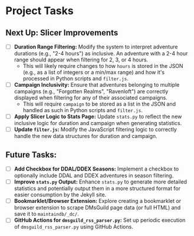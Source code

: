 # Project Tasks

## Next Up: Slicer Improvements

- [ ] **Duration Range Filtering:** Modify the system to interpret adventure durations (e.g., "2-4 hours") as inclusive. An adventure with a 2-4 hour range should appear when filtering for 2, 3, or 4 hours.
    - This will likely require changes to how `hours` is stored in the JSON (e.g., as a list of integers or a min/max range) and how it's processed in Python scripts and `filter.js`.
- [ ] **Campaign Inclusivity:** Ensure that adventures belonging to multiple campaigns (e.g., "Forgotten Realms", "Ravenloft") are correctly displayed when filtering for any of their associated campaigns.
    - This will require `campaign` to be stored as a list in the JSON and handled as such in Python scripts and `filter.js`.
- [ ] **Apply Slicer Logic to Stats Page:** Update `stats.py` to reflect the new inclusive logic for duration and campaign when generating statistics.
- [ ] **Update `filter.js`:** Modify the JavaScript filtering logic to correctly handle the new data structures for duration and campaign.

## Future Tasks:

- [ ] **Add Checkbox for DDAL/DDEX Seasons:** Implement a checkbox to optionally include DDAL and DDEX adventures in season filtering.
- [ ] **Improve `stats.py` Output:** Enhance `stats.py` to generate more detailed statistics and potentially output them in a more structured format for easier consumption by the Jekyll site.
- [ ] **Bookmarklet/Browser Extension:** Explore creating a bookmarklet or browser extension to scrape DMsGuild page data (or full HTML) and save it to `maintaindb/_dc/`.
- [ ] **GitHub Actions for `dmsguild_rss_parser.py`:** Set up periodic execution of `dmsguild_rss_parser.py` using GitHub Actions.